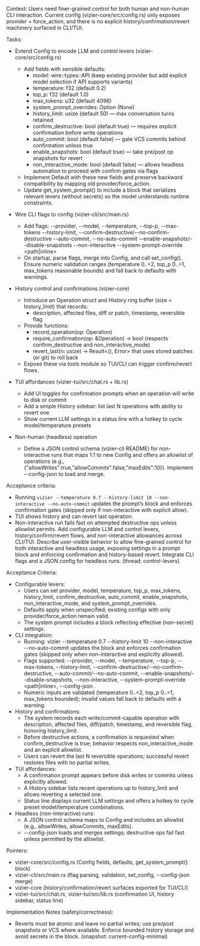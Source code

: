 Context: Users need finer-grained control for both human and non-human CLI interaction. Current config (vizier-core/src/config.rs) only exposes provider + force_action, and there is no explicit history/confirmation/revert machinery surfaced in CLI/TUI.

Tasks:

- Extend Config to encode LLM and control levers (vizier-core/src/config.rs)
  - Add fields with sensible defaults:
    - model: wire::types::API (keep existing provider but add explicit model selection if API supports variants)
    - temperature: f32 (default 0.2)
    - top_p: f32 (default 1.0)
    - max_tokens: u32 (default 4096)
    - system_prompt_overrides: Option<String> (None)
    - history_limit: usize (default 50) — max conversation turns retained
    - confirm_destructive: bool (default true) — requires explicit confirmation before write operations
    - auto_commit: bool (default false) — gate VCS commits behind confirmation unless true
    - enable_snapshots: bool (default true) — take pre/post op snapshots for revert
    - non_interactive_mode: bool (default false) — allows headless automation to proceed with confirm gates via flags
  - Implement Default with these new fields and preserve backward compatibility by mapping old provider/force_action.
  - Update get_system_prompt() to include a <config> block that serializes relevant levers (without secrets) so the model understands runtime constraints.

- Wire CLI flags to config (vizier-cli/src/main.rs)
  - Add flags:
    --provider, --model, --temperature, --top-p, --max-tokens
    --history-limit, --confirm-destructive/--no-confirm-destructive
    --auto-commit, --no-auto-commit
    --enable-snapshots/--disable-snapshots
    --non-interactive
    --system-prompt-override <path|inline>
  - On startup, parse flags, merge into Config, and call set_config(). Ensure numeric validation ranges (temperature 0..=2, top_p 0..=1, max_tokens reasonable bounds) and fall back to defaults with warnings.

- History control and confirmations (vizier-core)
  - Introduce an Operation struct and History ring buffer (size = history_limit) that records:
    - description, affected files, diff or patch, timestamp, reversible flag
  - Provide functions:
    - record_operation(op: Operation)
    - require_confirmation(op: &Operation) -> bool (respects confirm_destructive and non_interactive_mode)
    - revert_last(n: usize) -> Result<(), Error> that uses stored patches (or git) to roll back
  - Expose these via tools module so TUI/CLI can trigger confirm/revert flows.

- TUI affordances (vizier-tui/src/chat.rs + lib.rs)
  - Add UI toggles for confirmation prompts when an operation will write to disk or commit
  - Add a simple History sidebar: list last N operations with ability to revert one
  - Show current LLM settings in a status line with a hotkey to cycle model/temperature presets

- Non-human (headless) operation
  - Define a JSON control schema (vizier-cli README) for non-interactive runs that maps 1:1 to new Config and offers an allowlist of operations (e.g., {"allowWrites":true,"allowCommits":false,"maxEdits":10}). Implement --config-json <path> to load and merge.

Acceptance criteria:
- Running `vizier --temperature 0.7 --history-limit 10 --non-interactive --no-auto-commit` updates the prompt’s <meta><config> block and enforces confirmation gates (skipped only if non-interactive with explicit allow).
- TUI shows history and can revert last operation.
- Non-interactive run fails fast on attempted destructive ops unless allowlist permits.
Add configurable LLM and control levers, history/confirm/revert flows, and non-interactive allowances across CLI/TUI.
Describe user-visible behavior to allow fine-grained control for both interactive and headless usage, exposing settings in a prompt <config> block and enforcing confirmation and history-based revert. Integrate CLI flags and a JSON config for headless runs. (thread: control-levers)

Acceptance Criteria:
- Configurable levers:
  - Users can set provider, model, temperature, top_p, max_tokens, history_limit, confirm_destructive, auto_commit, enable_snapshots, non_interactive_mode, and system_prompt_overrides.
  - Defaults apply when unspecified; existing configs with only provider/force_action remain valid.
  - The system prompt includes a <config> block reflecting effective (non-secret) settings.
- CLI integration:
  - Running: vizier --temperature 0.7 --history-limit 10 --non-interactive --no-auto-commit updates the <config> block and enforces confirmation gates (skipped only when non-interactive and explicitly allowed).
  - Flags supported: --provider, --model, --temperature, --top-p, --max-tokens, --history-limit, --confirm-destructive/--no-confirm-destructive, --auto-commit/--no-auto-commit, --enable-snapshots/--disable-snapshots, --non-interactive, --system-prompt-override <path|inline>, --config-json <path>.
  - Numeric inputs are validated (temperature 0..=2, top_p 0..=1, max_tokens bounded); invalid values fall back to defaults with a warning.
- History and confirmations:
  - The system records each write/commit-capable operation with description, affected files, diff/patch, timestamp, and reversible flag, honoring history_limit.
  - Before destructive actions, a confirmation is requested when confirm_destructive is true; behavior respects non_interactive_mode and an explicit allowlist.
  - Users can revert the last N reversible operations; successful revert restores files with no partial writes.
- TUI affordances:
  - A confirmation prompt appears before disk writes or commits unless explicitly allowed.
  - A History sidebar lists recent operations up to history_limit and allows reverting a selected one.
  - Status line displays current LLM settings and offers a hotkey to cycle preset model/temperature combinations.
- Headless (non-interactive) runs:
  - A JSON control schema maps to Config and includes an allowlist (e.g., allowWrites, allowCommits, maxEdits).
  - --config-json <path> loads and merges settings; destructive ops fail fast unless permitted by the allowlist.

Pointers:
- vizier-core/src/config.rs (Config fields, defaults, get_system_prompt() <config> block)
- vizier-cli/src/main.rs (flag parsing, validation, set_config, --config-json merge)
- vizier-core (history/confirmation/revert surfaces exported for TUI/CLI)
- vizier-tui/src/chat.rs, vizier-tui/src/lib.rs (confirmation UI, history sidebar, status line)

Implementation Notes (safety/correctness):
- Reverts must be atomic and leave no partial writes; use pre/post snapshots or VCS where available. Enforce bounded history storage and avoid secrets in the <config> block. (snapshot: current-config-minimal)